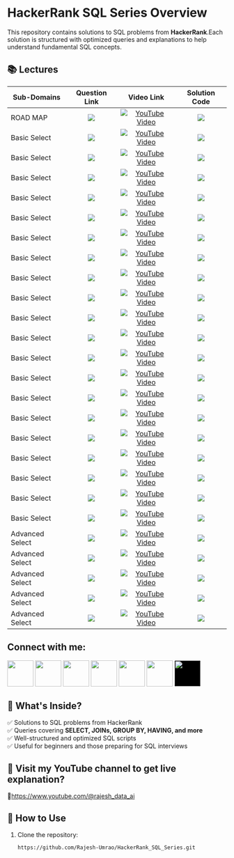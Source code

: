 # HackerRank SQL Series Overview  

This repository contains solutions to SQL problems from **HackerRank**.Each solution is structured with optimized queries and explanations to help understand fundamental SQL concepts. 


## 📚 Lectures

<table>
  <thead>
    <tr>
      <th>Sub-Domains</th>
      <th>Question Link</th>
      <th>Video Link</th>
      <th>Solution Code</th>
    </tr>
  </thead>
  <tbody>
      <!-- -------------------ROADMAP OF THIS SERIES------------------------------------------------------------ -->   
    <tr>
      <td>ROAD MAP</td> 
      <td style="text-align: center; vertical-align: middle;"> <!-- Question related link--->
            <a href="https://www.hackerrank.com/domains/sql" target="_blank">
            <img src="https://img.shields.io/badge/Hackerrank SQL Roadmap -red?style=for-the-badge&logo=hackerrank&logoColor=white"> </a>
      </td>
      <td style="text-align: center; vertical-align: middle;">  <!-- Youtube  link--->
            <a href="https://youtu.be/Ajjtm2VjvJY" target="_blank"> <img src="https://img.shields.io/badge/Video--1-CLICK%20HERE-blue?style=for-the-badge&logo=youtube&logoColor=white" alt="YouTube Video"> </a> 
      </td>
      <td style="text-align: center; vertical-align: middle;"> <!-- Github Solution link--->
         <a href="https://github.com/Rajesh-Umrao/HackerRank_SQL_Series" target="_blank">
         <img src="https://img.shields.io/badge/SQL-Solution-pale green?style=for-the-badge&logo=sqlite"> </a>
      </td>
    </tr>
    <!-- --------------------BASIC SELECT----------------------------------------------------------- --> 
    <!-- --------------------1) Revising the Select Query-1------------------------------------------------------------ -->   
    <tr>
      <td>Basic Select</td> 
      <td style="text-align: center; vertical-align: middle;"> <!-- Question related link--->
            <a href="https://www.hackerrank.com/challenges/revising-the-select-query/problem?isFullScreen=true" target="_blank">
            <img src="https://img.shields.io/badge/Revising the Select query I-purple?style=for-the-badge&logo=hackerrank&logoColor=white"> </a>
      </td>
      <td style="text-align: center; vertical-align: middle;">  <!-- Youtube  link--->
            <a href="https://youtu.be/UsCa3K_kRUU" target="_blank"> <img src="https://img.shields.io/badge/Video--2-CLICK%20HERE-blue?style=for-the-badge&logo=youtube&logoColor=white" alt="YouTube Video"> </a> 
      </td>
      <td style="text-align: center; vertical-align: middle;"> <!-- Github Solution link--->
         <a href="https://github.com/Rajesh-Umrao/HackerRank_SQL_Solution_Series/blob/main/02)YT_Video_Solution" target="_blank">
         <img src="https://img.shields.io/badge/SQL-Solution-pale green?style=for-the-badge&logo=sqlite"> </a>
      </td>
    </tr>
    <!-- --------------------2) Revising the Select Query-2------------------------------------------------------------ -->   
    <tr>
      <td>Basic Select</td> 
      <td style="text-align: center; vertical-align: middle;"> <!-- Question related link--->
            <a href="https://www.hackerrank.com/challenges/revising-the-select-query-2/problem?isFullScreen=true" target="_blank">
            <img src="https://img.shields.io/badge/Revising the Select query II-purple?style=for-the-badge&logo=hackerrank&logoColor=white"> </a>
      </td>
      <td style="text-align: center; vertical-align: middle;">  <!-- Youtube  link--->
            <a href="https://youtu.be/UsCa3K_kRUU" target="_blank"><img src="https://img.shields.io/badge/Video--2-CLICK%20HERE-blue?style=for-the-badge&logo=youtube&logoColor=white" alt="YouTube Video"></a> 
      </td>
      <td style="text-align: center; vertical-align: middle;"> <!-- Github Solution link--->
         <a href="https://github.com/Rajesh-Umrao/HackerRank_SQL_Solution_Series/blob/main/02)YT_Video_Solution" target="_blank">
         <img src="https://img.shields.io/badge/SQL-Solution-pale green?style=for-the-badge&logo=sqlite"> </a>
      </td>
    </tr>
   <!-- --------------------3) Select ALL------------------------------------------------------------ -->   
    <tr>
      <td>Basic Select</td> 
      <td style="text-align: center; vertical-align: middle;"> <!-- Question related link--->
            <a href="https://www.hackerrank.com/challenges/select-all-sql/problem?isFullScreen=true" target="_blank">
            <img src="https://img.shields.io/badge/Select All-purple?style=for-the-badge&logo=hackerrank&logoColor=white"> </a>
      </td>
      <td style="text-align: center; vertical-align: middle;">  <!-- Youtube  link--->
            <a href="https://youtu.be/FYmFwxo3rc4" target="_blank"><img src="https://img.shields.io/badge/Video--3-CLICK%20HERE-blue?style=for-the-badge&logo=youtube&logoColor=white" alt="YouTube Video"></a> 
      </td>
      <td style="text-align: center; vertical-align: middle;"> <!-- Github Solution link--->
         <a href="https://github.com/Rajesh-Umrao/HackerRank_SQL_Solution_Series/blob/main/03)YT_Video_Solution" target="_blank">
         <img src="https://img.shields.io/badge/SQL-Solution-pale green?style=for-the-badge&logo=sqlite"> </a>
      </td>
    </tr>
    <!-- --------------------4) Select By ID------------------------------------------------------------ -->   
    <tr>
      <td>Basic Select</td> 
      <td style="text-align: center; vertical-align: middle;"> <!-- Question related link--->
            <a href="https://www.hackerrank.com/challenges/select-by-id/problem?isFullScreen=true" target="_blank">
            <img src="https://img.shields.io/badge/Select By ID-purple?style=for-the-badge&logo=hackerrank&logoColor=white"> </a>
      </td>
      <td style="text-align: center; vertical-align: middle;">  <!-- Youtube  link--->
            <a href="https://youtu.be/FYmFwxo3rc4" target="_blank"><img src="https://img.shields.io/badge/Video--3-CLICK%20HERE-blue?style=for-the-badge&logo=youtube&logoColor=white" alt="YouTube Video"></a> 
      </td>
      <td style="text-align: center; vertical-align: middle;"> <!-- Github Solution link--->
         <a href="https://github.com/Rajesh-Umrao/HackerRank_SQL_Solution_Series/blob/main/03)YT_Video_Solution" target="_blank">
         <img src="https://img.shields.io/badge/SQL-Solution-pale green?style=for-the-badge&logo=sqlite"> </a>
      </td>
    </tr>
    <!-- --------------------5) Japanese Cities Attributes----------------------------------------------------------- -->   
    <tr>
      <td>Basic Select</td> 
      <td style="text-align: center; vertical-align: middle;"> <!-- Question related link--->
            <a href="https://www.hackerrank.com/challenges/japanese-cities-attributes/problem?isFullScreen=true" target="_blank">
            <img src="https://img.shields.io/badge/Japanese Cities Attributes-purple?style=for-the-badge&logo=hackerrank&logoColor=white"> </a>
      </td>
      <td style="text-align: center; vertical-align: middle;">  <!-- Youtube  link--->
            <a href="https://youtu.be/BV3TNvF2WqA" target="_blank"><img src="https://img.shields.io/badge/Video--4-CLICK%20HERE-blue?style=for-the-badge&logo=youtube&logoColor=white" alt="YouTube Video"></a> 
      </td>
      <td style="text-align: center; vertical-align: middle;"> <!-- Github Solution link--->
         <a href="https://github.com/Rajesh-Umrao/HackerRank_SQL_Solution_Series/blob/main/04)YT_Video_Solution" target="_blank">
         <img src="https://img.shields.io/badge/SQL-Solution-pale green?style=for-the-badge&logo=sqlite"> </a>
      </td>
    </tr>
    <!-- --------------------6) Japanese Cities Names----------------------------------------------------------- -->   
    <tr>
      <td>Basic Select</td> 
      <td style="text-align: center; vertical-align: middle;"> <!-- Question related link--->
            <a href="https://www.hackerrank.com/challenges/japanese-cities-name/problem?isFullScreen=true" target="_blank">
            <img src="https://img.shields.io/badge/Japanese Cities Names-purple?style=for-the-badge&logo=hackerrank&logoColor=white"> </a>
      </td>
      <td style="text-align: center; vertical-align: middle;">  <!-- Youtube  link--->
            <a href="https://youtu.be/BV3TNvF2WqA" target="_blank"><img src="https://img.shields.io/badge/Video--4-CLICK%20HERE-blue?style=for-the-badge&logo=youtube&logoColor=white" alt="YouTube Video"></a> 
      </td>
      <td style="text-align: center; vertical-align: middle;"> <!-- Github Solution link--->
         <a href="https://github.com/Rajesh-Umrao/HackerRank_SQL_Solution_Series/blob/main/04)YT_Video_Solution" target="_blank">
         <img src="https://img.shields.io/badge/SQL-Solution-pale green?style=for-the-badge&logo=sqlite"> </a>
      </td>
    </tr>
    <!-- --------------------7) Weather Observation Station 1----------------------------------------------------------- -->   
    <tr>
      <td>Basic Select</td> 
      <td style="text-align: center; vertical-align: middle;"> <!-- Question related link--->
            <a href="https://www.hackerrank.com/challenges/weather-observation-station-1/problem?isFullScreen=true" target="_blank">
            <img src="https://img.shields.io/badge/Weather Observation Station 1-purple?style=for-the-badge&logo=hackerrank&logoColor=white"> </a>
      </td>
      <td style="text-align: center; vertical-align: middle;">  <!-- Youtube  link--->
            <a href="https://youtu.be/kHLYM-8tRlE" target="_blank"><img src="https://img.shields.io/badge/Video--5-CLICK%20HERE-blue?style=for-the-badge&logo=youtube&logoColor=white" alt="YouTube Video"></a> 
      </td>
      <td style="text-align: center; vertical-align: middle;"> <!-- Github Solution link--->
         <a href="https://github.com/Rajesh-Umrao/HackerRank_SQL_Solution_Series/blob/main/05)YT_Video_Solution" target="_blank">
         <img src="https://img.shields.io/badge/SQL-Solution-pale green?style=for-the-badge&logo=sqlite"> </a>
      </td>
    </tr>
   <!-- --------------------8) Weather Observation Station 3----------------------------------------------------------- -->   
    <tr>
      <td>Basic Select</td> 
      <td style="text-align: center; vertical-align: middle;"> <!-- Question related link--->
            <a href="https://www.hackerrank.com/challenges/weather-observation-station-3/problem?isFullScreen=true" target="_blank">
            <img src="https://img.shields.io/badge/Weather Observation Station 3-purple?style=for-the-badge&logo=hackerrank&logoColor=white"> </a>
      </td>
      <td style="text-align: center; vertical-align: middle;">  <!-- Youtube  link--->
            <a href="https://youtu.be/Lr2vflK8iKg" target="_blank"><img src="https://img.shields.io/badge/Video--6-CLICK%20HERE-blue?style=for-the-badge&logo=youtube&logoColor=white" alt="YouTube Video"></a> 
      </td>
      <td style="text-align: center; vertical-align: middle;"> <!-- Github Solution link--->
         <a href="https://github.com/Rajesh-Umrao/HackerRank_SQL_Solution_Series/blob/main/06)YT_Video_Solution" target="_blank">
         <img src="https://img.shields.io/badge/SQL-Solution-pale green?style=for-the-badge&logo=sqlite"> </a>
      </td>
    </tr>
   <!-- --------------------9) Weather Observation Station 4----------------------------------------------------------- -->   
    <tr>
      <td>Basic Select</td> 
      <td style="text-align: center; vertical-align: middle;"> <!-- Question related link--->
            <a href="https://www.hackerrank.com/challenges/weather-observation-station-4/problem?isFullScreen=true" target="_blank">
            <img src="https://img.shields.io/badge/Weather Observation Station 4-purple?style=for-the-badge&logo=hackerrank&logoColor=white"> </a>
      </td>
      <td style="text-align: center; vertical-align: middle;">  <!-- Youtube  link--->
            <a href="https://youtu.be/mExBdiu6Vx4" target="_blank"><img src="https://img.shields.io/badge/Video--7-CLICK%20HERE-blue?style=for-the-badge&logo=youtube&logoColor=white" alt="YouTube Video"></a> 
      </td>
      <td style="text-align: center; vertical-align: middle;"> <!-- Github Solution link--->
         <a href="https://github.com/Rajesh-Umrao/HackerRank_SQL_Solution_Series/blob/main/07)YT_Video_Solution" target="_blank">
         <img src="https://img.shields.io/badge/SQL-Solution-pale green?style=for-the-badge&logo=sqlite"> </a>
      </td>
    </tr>
   <!-- --------------------10) Weather Observation Station 5----------------------------------------------------------- -->   
    <tr>
      <td>Basic Select</td> 
      <td style="text-align: center; vertical-align: middle;"> <!-- Question related link--->
            <a href="https://www.hackerrank.com/challenges/weather-observation-station-5/problem?isFullScreen=true" target="_blank">
            <img src="https://img.shields.io/badge/Weather Observation Station 5-purple?style=for-the-badge&logo=hackerrank&logoColor=white"> </a>
      </td>
      <td style="text-align: center; vertical-align: middle;">  <!-- Youtube  link--->
            <a href="https://youtu.be/Bn6pkANeCRo" target="_blank"><img src="https://img.shields.io/badge/Video--8-CLICK%20HERE-blue?style=for-the-badge&logo=youtube&logoColor=white" alt="YouTube Video"></a> 
      </td>
      <td style="text-align: center; vertical-align: middle;"> <!-- Github Solution link--->
         <a href="https://github.com/Rajesh-Umrao/HackerRank_SQL_Solution_Series/blob/main/08)YT_Video_Solution" target="_blank">
         <img src="https://img.shields.io/badge/SQL-Solution-pale green?style=for-the-badge&logo=sqlite"> </a>
      </td>
    </tr>
    <!-- --------------------11) Weather Observation Station 6----------------------------------------------------------- -->   
    <tr>
      <td>Basic Select</td> 
      <td style="text-align: center; vertical-align: middle;"> <!-- Question related link--->
            <a href="https://www.hackerrank.com/challenges/weather-observation-station-6/problem?isFullScreen=true" target="_blank">
            <img src="https://img.shields.io/badge/Weather Observation Station 6-purple?style=for-the-badge&logo=hackerrank&logoColor=white"> </a>
      </td>
      <td style="text-align: center; vertical-align: middle;">  <!-- Youtube  link--->
            <a href="https://youtu.be/AcwCytvEuD0" target="_blank"><img src="https://img.shields.io/badge/Video--9-CLICK%20HERE-blue?style=for-the-badge&logo=youtube&logoColor=white" alt="YouTube Video"></a> 
      </td>
      <td style="text-align: center; vertical-align: middle;"> <!-- Github Solution link--->
         <a href="https://github.com/Rajesh-Umrao/HackerRank_SQL_Solution_Series/blob/main/09)YT_Video_Solution" target="_blank">
         <img src="https://img.shields.io/badge/SQL-Solution-pale green?style=for-the-badge&logo=sqlite"> </a>
      </td>
    </tr>
     <!-- --------------------12) Weather Observation Station 7----------------------------------------------------------- -->   
    <tr>
      <td>Basic Select</td> 
      <td style="text-align: center; vertical-align: middle;"> <!-- Question related link--->
            <a href="https://www.hackerrank.com/challenges/weather-observation-station-7/problem?isFullScreen=true" target="_blank">
            <img src="https://img.shields.io/badge/Weather Observation Station 7-purple?style=for-the-badge&logo=hackerrank&logoColor=white"> </a>
      </td>
      <td style="text-align: center; vertical-align: middle;">  <!-- Youtube  link--->
            <a href="https://youtu.be/FlWDGWxS5Do" target="_blank"><img src="https://img.shields.io/badge/Video--10-CLICK%20HERE-blue?style=for-the-badge&logo=youtube&logoColor=white" alt="YouTube Video"></a> 
      </td>
      <td style="text-align: center; vertical-align: middle;"> <!-- Github Solution link--->
         <a href="https://github.com/Rajesh-Umrao/HackerRank_SQL_Solution_Series/blob/main/10)YT_Video_Solution" target="_blank">
         <img src="https://img.shields.io/badge/SQL-Solution-pale green?style=for-the-badge&logo=sqlite"> </a>
      </td>
    </tr>
     <!-- --------------------13) Weather Observation Station 8----------------------------------------------------------- -->   
    <tr>
      <td>Basic Select</td> 
      <td style="text-align: center; vertical-align: middle;"> <!-- Question related link--->
            <a href="https://www.hackerrank.com/challenges/weather-observation-station-8/problem?isFullScreen=true" target="_blank">
            <img src="https://img.shields.io/badge/Weather Observation Station 8-purple?style=for-the-badge&logo=hackerrank&logoColor=white"> </a>
      </td>
      <td style="text-align: center; vertical-align: middle;">  <!-- Youtube  link--->
            <a href="https://youtu.be/f2MZcVQ45UE" target="_blank"><img src="https://img.shields.io/badge/Video--11-CLICK%20HERE-blue?style=for-the-badge&logo=youtube&logoColor=white" alt="YouTube Video"></a> 
      </td>
      <td style="text-align: center; vertical-align: middle;"> <!-- Github Solution link--->
         <a href="https://github.com/Rajesh-Umrao/HackerRank_SQL_Solution_Series/blob/main/11)YT_Video_Solution" target="_blank">
         <img src="https://img.shields.io/badge/SQL-Solution-pale green?style=for-the-badge&logo=sqlite"> </a>
      </td>
    </tr>
    <!-- --------------------14) Weather Observation Station 9----------------------------------------------------------- -->   
    <tr>
      <td>Basic Select</td> 
      <td style="text-align: center; vertical-align: middle;"> <!-- Question related link--->
            <a href="https://www.hackerrank.com/challenges/weather-observation-station-9/problem?isFullScreen=true" target="_blank">
            <img src="https://img.shields.io/badge/Weather Observation Station 9-purple?style=for-the-badge&logo=hackerrank&logoColor=white"> </a>
      </td>
      <td style="text-align: center; vertical-align: middle;">  <!-- Youtube  link--->
            <a href="https://youtu.be/IQnJ6OL5c8Q" target="_blank"><img src="https://img.shields.io/badge/Video--12-CLICK%20HERE-blue?style=for-the-badge&logo=youtube&logoColor=white" alt="YouTube Video"></a> 
      </td>
      <td style="text-align: center; vertical-align: middle;"> <!-- Github Solution link--->
         <a href="https://github.com/Rajesh-Umrao/HackerRank_SQL_Solution_Series/blob/main/12)YT_Video_Solution" target="_blank">
         <img src="https://img.shields.io/badge/SQL-Solution-pale green?style=for-the-badge&logo=sqlite"> </a>
      </td>
    </tr>
    <!-- --------------------15) Weather Observation Station 10----------------------------------------------------------- -->   
    <tr>
      <td>Basic Select</td> 
      <td style="text-align: center; vertical-align: middle;"> <!-- Question related link--->
            <a href="https://www.hackerrank.com/challenges/weather-observation-station-10/problem?isFullScreen=true" target="_blank">
            <img src="https://img.shields.io/badge/Weather Observation Station 10-purple?style=for-the-badge&logo=hackerrank&logoColor=white"> </a>
      </td>
      <td style="text-align: center; vertical-align: middle;">  <!-- Youtube  link--->
            <a href="https://youtu.be/-biIDvFbV2E" target="_blank"><img src="https://img.shields.io/badge/Video--13-CLICK%20HERE-blue?style=for-the-badge&logo=youtube&logoColor=white" alt="YouTube Video"></a> 
      </td>
      <td style="text-align: center; vertical-align: middle;"> <!-- Github Solution link--->
         <a href="https://github.com/Rajesh-Umrao/HackerRank_SQL_Solution_Series/blob/main/13)YT_Video_Solution" target="_blank">
         <img src="https://img.shields.io/badge/SQL-Solution-pale green?style=for-the-badge&logo=sqlite"> </a>
      </td>
    </tr>
    <!-- --------------------16) Weather Observation Station 11----------------------------------------------------------- -->   
    <tr>
      <td>Basic Select</td> 
      <td style="text-align: center; vertical-align: middle;"> <!-- Question related link--->
            <a href="https://www.hackerrank.com/challenges/weather-observation-station-11/problem?isFullScreen=true" target="_blank">
            <img src="https://img.shields.io/badge/Weather Observation Station 11-purple?style=for-the-badge&logo=hackerrank&logoColor=white"> </a>
      </td>
      <td style="text-align: center; vertical-align: middle;">  <!-- Youtube  link--->
            <a href="https://youtu.be/nm-2l0TCa8A" target="_blank"><img src="https://img.shields.io/badge/Video--14-CLICK%20HERE-blue?style=for-the-badge&logo=youtube&logoColor=white" alt="YouTube Video"></a> 
      </td>
      <td style="text-align: center; vertical-align: middle;"> <!-- Github Solution link--->
         <a href="https://github.com/Rajesh-Umrao/HackerRank_SQL_Solution_Series/blob/main/14)YT_Video_Solution" target="_blank">
         <img src="https://img.shields.io/badge/SQL-Solution-pale green?style=for-the-badge&logo=sqlite"> </a>
      </td>
    </tr>
    <!-- --------------------17) Weather Observation Station 12----------------------------------------------------------- -->   
    <tr>
      <td>Basic Select</td> 
      <td style="text-align: center; vertical-align: middle;"> <!-- Question related link--->
            <a href="https://www.hackerrank.com/challenges/weather-observation-station-12/problem?isFullScreen=true" target="_blank">
            <img src="https://img.shields.io/badge/Weather Observation Station 12-purple?style=for-the-badge&logo=hackerrank&logoColor=white"> </a>
      </td>
      <td style="text-align: center; vertical-align: middle;">  <!-- Youtube  link--->
            <a href="https://youtu.be/yrp3RP2J1Y0" target="_blank"><img src="https://img.shields.io/badge/Video--15-CLICK%20HERE-blue?style=for-the-badge&logo=youtube&logoColor=white" alt="YouTube Video"></a> 
      </td>
      <td style="text-align: center; vertical-align: middle;"> <!-- Github Solution link--->
         <a href="https://github.com/Rajesh-Umrao/HackerRank_SQL_Solution_Series/blob/main/15)YT_Video_Solution" target="_blank">
         <img src="https://img.shields.io/badge/SQL-Solution-pale green?style=for-the-badge&logo=sqlite"> </a>
      </td>
    </tr>
    <!-- --------------------18) Higher Than 75 Marks----------------------------------------------------------- -->   
    <tr>
      <td>Basic Select</td> 
      <td style="text-align: center; vertical-align: middle;"> <!-- Question related link--->
            <a href="https://www.hackerrank.com/challenges/more-than-75-marks/problem?isFullScreen=true" target="_blank">
            <img src="https://img.shields.io/badge/Higher Than 75 Marks-purple?style=for-the-badge&logo=hackerrank&logoColor=white"> </a>
      </td>
      <td style="text-align: center; vertical-align: middle;">  <!-- Youtube  link--->
            <a href="https://youtu.be/K0qMmdguE2k" target="_blank"><img src="https://img.shields.io/badge/Video--16-CLICK%20HERE-blue?style=for-the-badge&logo=youtube&logoColor=white" alt="YouTube Video"></a> 
      </td>
      <td style="text-align: center; vertical-align: middle;"> <!-- Github Solution link--->
         <a href="https://github.com/Rajesh-Umrao/HackerRank_SQL_Solution_Series/blob/main/16)YT_Video_Solution" target="_blank">
         <img src="https://img.shields.io/badge/SQL-Solution-pale green?style=for-the-badge&logo=sqlite"> </a>
      </td>
    </tr>
    <!-- --------------------19) Higher Than 75 Marks----------------------------------------------------------- -->   
    <tr>
      <td>Basic Select</td> 
      <td style="text-align: center; vertical-align: middle;"> <!-- Question related link--->
            <a href="https://www.hackerrank.com/challenges/name-of-employees/problem?isFullScreen=true" target="_blank">
            <img src="https://img.shields.io/badge/Employee Names-purple?style=for-the-badge&logo=hackerrank&logoColor=white"> </a>
      </td>
      <td style="text-align: center; vertical-align: middle;">  <!-- Youtube  link--->
            <a href="https://youtu.be/MsDVtQrKa5M" target="_blank"><img src="https://img.shields.io/badge/Video--17-CLICK%20HERE-blue?style=for-the-badge&logo=youtube&logoColor=white" alt="YouTube Video"></a> 
      </td>
      <td style="text-align: center; vertical-align: middle;"> <!-- Github Solution link--->
         <a href="https://github.com/Rajesh-Umrao/HackerRank_SQL_Solution_Series/blob/main/17)YT_Video_Solution" target="_blank">
         <img src="https://img.shields.io/badge/SQL-Solution-pale green?style=for-the-badge&logo=sqlite"> </a>
      </td>
    </tr>
        <!-- --------------------20) Employee Salaries----------------------------------------------------------- -->   
    <tr>
      <td>Basic Select</td> 
      <td style="text-align: center; vertical-align: middle;"> <!-- Question related link--->
            <a href="https://www.hackerrank.com/challenges/salary-of-employees/problem?isFullScreen=true" target="_blank">
            <img src="https://img.shields.io/badge/Employee Salaries-purple?style=for-the-badge&logo=hackerrank&logoColor=white"> </a>
      </td>
      <td style="text-align: center; vertical-align: middle;">  <!-- Youtube  link--->
            <a href="https://youtu.be/uxaQj8J9qJE" target="_blank"><img src="https://img.shields.io/badge/Video--18-CLICK%20HERE-blue?style=for-the-badge&logo=youtube&logoColor=white" alt="YouTube Video"></a> 
      </td>
      <td style="text-align: center; vertical-align: middle;"> <!-- Github Solution link--->
         <a href="https://github.com/Rajesh-Umrao/HackerRank_SQL_Solution_Series/blob/main/18)YT_Video_Solution" target="_blank">
         <img src="https://img.shields.io/badge/SQL-Solution-pale green?style=for-the-badge&logo=sqlite"> </a>
      </td>
    </tr>
     <!----------------------ADVANCE SELECT-------------------------------------------------------------> 
     <!---------------ADVANCESELECT--------1)Type of Triangle------------------------------------------------------------->   
  <tr>
      <td>Advanced Select</td> 
      <td style="text-align: center; vertical-align: middle;"> <!-- Question related link--->
            <a href="https://www.hackerrank.com/challenges/what-type-of-triangle/problem?isFullScreen=true" target="_blank">
            <img src="https://img.shields.io/badge/Type of Triangle-indigo?style=for-the-badge&logo=hackerrank&logoColor=white"> </a>
      </td>
      <td style="text-align: center; vertical-align: middle;">  <!-- Youtube  link--->
            <a href="https://youtu.be/50Ubk3JSPLM" target="_blank"><img src="https://img.shields.io/badge/Video--19-CLICK%20HERE-teal?style=for-the-badge&logo=youtube&logoColor=white" alt="YouTube Video"></a> 
      </td>
      <td style="text-align: center; vertical-align: middle;"> <!-- Github Solution link--->
         <a href="https://github.com/Rajesh-Umrao/HackerRank_SQL_Solution_Series/blob/main/19)YT_Video_Solution" target="_blank">
         <img src="https://img.shields.io/badge/SQL-Solution-cyan?style=for-the-badge&logo=sqlite"> </a>
      </td>
    </tr>
    <!---------------ADVANCESELECT--------2)The PADS------------------------------------------------------------->   
  <tr>
      <td>Advanced Select</td> 
      <td style="text-align: center; vertical-align: middle;"> <!-- Question related link--->
            <a href="https://www.hackerrank.com/challenges/the-pads/problem?isFullScreen=true" target="_blank">
            <img src="https://img.shields.io/badge/The PADS-indigo?style=for-the-badge&logo=hackerrank&logoColor=white"> </a>
      </td>
      <td style="text-align: center; vertical-align: middle;">  <!-- Youtube  link--->
            <a href="https://youtu.be/2kLHfYn-GK0" target="_blank"><img src="https://img.shields.io/badge/Video--20-CLICK%20HERE-teal?style=for-the-badge&logo=youtube&logoColor=white" alt="YouTube Video"></a> 
      </td>
      <td style="text-align: center; vertical-align: middle;"> <!-- Github Solution link--->
         <a href="https://github.com/Rajesh-Umrao/HackerRank_SQL_Solution_Series/blob/main/20)YT_Video_Solution" target="_blank">
         <img src="https://img.shields.io/badge/SQL-Solution-cyan?style=for-the-badge&logo=sqlite"> </a>
      </td>
    </tr>
    <!---------------ADVANCESELECT--------3)Occupations------------------------------------------------------------->   
  <tr>
      <td>Advanced Select</td> 
      <td style="text-align: center; vertical-align: middle;"> <!-- Question related link--->
            <a href="https://www.hackerrank.com/challenges/occupations/problem?isFullScreen=true" target="_blank">
            <img src="https://img.shields.io/badge/Occupations-indigo?style=for-the-badge&logo=hackerrank&logoColor=white"> </a>
      </td>
      <td style="text-align: center; vertical-align: middle;">  <!-- Youtube  link--->
            <a href="https://youtu.be/0iXtyrbd7Nk" target="_blank"><img src="https://img.shields.io/badge/Video--21-CLICK%20HERE-teal?style=for-the-badge&logo=youtube&logoColor=white" alt="YouTube Video"></a> 
      </td>
      <td style="text-align: center; vertical-align: middle;"> <!-- Github Solution link--->
         <a href="https://github.com/Rajesh-Umrao/HackerRank_SQL_Solution_Series/blob/main/21)YT_Video_Solution" target="_blank">
         <img src="https://img.shields.io/badge/SQL-Solution-cyan?style=for-the-badge&logo=sqlite"> </a>
      </td>
    </tr>
    <!---------------ADVANCESELECT--------4)Binary Tree Nodes------------------------------------------------------------->   
  <tr>
      <td>Advanced Select</td> 
      <td style="text-align: center; vertical-align: middle;"> <!-- Question related link--->
            <a href="https://www.hackerrank.com/challenges/binary-search-tree-1/problem?isFullScreen=true" target="_blank">
            <img src="https://img.shields.io/badge/Binary Tree Nodes-indigo?style=for-the-badge&logo=hackerrank&logoColor=white"> </a>
      </td>
      <td style="text-align: center; vertical-align: middle;">  <!-- Youtube  link--->
            <a href="https://youtu.be/QQgmalMSsrc" target="_blank"><img src="https://img.shields.io/badge/Video--22-CLICK%20HERE-teal?style=for-the-badge&logo=youtube&logoColor=white" alt="YouTube Video"></a> 
      </td>
      <td style="text-align: center; vertical-align: middle;"> <!-- Github Solution link--->
         <a href="https://github.com/Rajesh-Umrao/HackerRank_SQL_Solution_Series/blob/main/22)YT_Video_Solution" target="_blank">
         <img src="https://img.shields.io/badge/SQL-Solution-cyan?style=for-the-badge&logo=sqlite"> </a>
      </td>
    </tr>
    <!---------------ADVANCESELECT--------4)New Companies------------------------------------------------------------->   
  <tr>
      <td>Advanced Select</td> 
      <td style="text-align: center; vertical-align: middle;"> <!-- Question related link--->
            <a href="https://www.hackerrank.com/challenges/the-company/problem?isFullScreen=true" target="_blank">
            <img src="https://img.shields.io/badge/New Companies-indigo?style=for-the-badge&logo=hackerrank&logoColor=white"> </a>
      </td>
      <td style="text-align: center; vertical-align: middle;">  <!-- Youtube  link--->
            <a href="https://youtu.be/T21YpaZkx4A" target="_blank"><img src="https://img.shields.io/badge/Video--23-CLICK%20HERE-teal?style=for-the-badge&logo=youtube&logoColor=white" alt="YouTube Video"></a> 
      </td>
      <td style="text-align: center; vertical-align: middle;"> <!-- Github Solution link--->
         <a href="https://github.com/Rajesh-Umrao/HackerRank_SQL_Solution_Series/blob/main/23)YT_Video_Solution" target="_blank">
         <img src="https://img.shields.io/badge/SQL-Solution-cyan?style=for-the-badge&logo=sqlite"> </a>
      </td>
    </tr>
  

















   
  </tbody>
</table>








## Connect with me:

<p align="left">
  <a href="https://www.youtube.com/@rajesh_data_ai" target="_blank"><img src="https://img.icons8.com/fluency/48/youtube-play.png" alt="" height="60"/></a>
  <a href="https://t.me/rajesh_data_ai" target="_blank"><img src="https://img.icons8.com/color/48/telegram-app--v1.png" alt="" height="60"/></a>
  <a href="https://www.instagram.com/rajesh_data_ai" target="_blank"><img src="https://img.icons8.com/fluency/48/instagram-new.png" alt="" height="60"/></a>
  <a href="https://www.facebook.com/rajesh.ai.data"" target="_blank"><img src="https://img.icons8.com/color/48/facebook.png" alt="" height="60"/></a>
  <a href="https://x.com/rajesh_data_ai"" target="_blank"><img src="https://img.icons8.com/color/48/twitter--v1.png" alt="" height="60"/></a>
  <a href="https://discord.gg/cFbjHE5uwz"" target="_blank"><img src="https://img.icons8.com/color/48/discord--v2.png" alt="" height="60"/></a>
  <a href="https://medium.com/@rajesh_data_ai" target="_blank"><img src="https://img.icons8.com/ios-filled/50/ffffff/medium-logo.png" alt="" height="60" style="background:#000; border-radius: 4px;"/></a>
</p>














## 📌 What's Inside?  
✅ Solutions to SQL problems from HackerRank  
✅ Queries covering **SELECT, JOINs, GROUP BY, HAVING, and more**  
✅ Well-structured and optimized SQL scripts  
✅ Useful for beginners and those preparing for SQL interviews  

## 📌 Visit my YouTube channel to get live explanation? 
🔗https://www.youtube.com/@rajesh_data_ai

## 🚀 How to Use  
1. Clone the repository:  
   ```bash
   https://github.com/Rajesh-Umrao/HackerRank_SQL_Series.git
